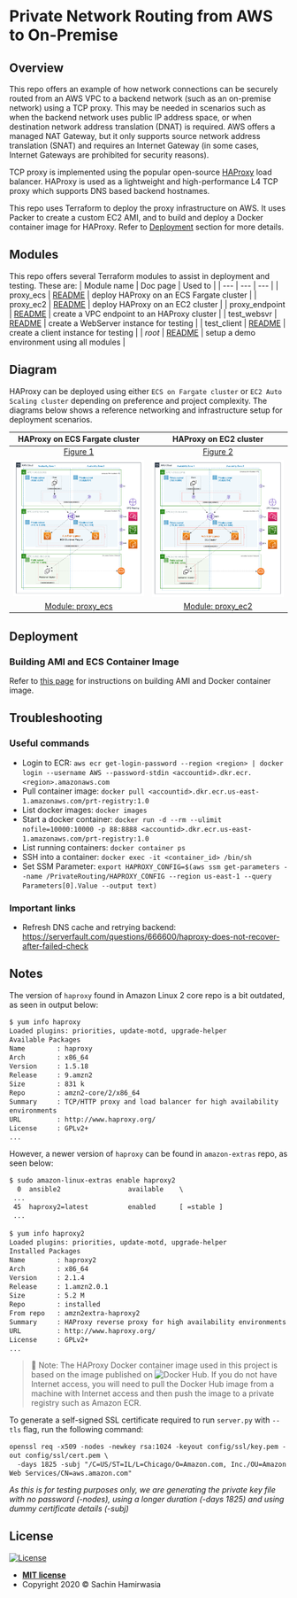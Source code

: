 # Private Network Routing from AWS to On-Premise

## Overview

This repo offers an example of how network connections can be securely routed from an AWS 
VPC to a backend network (such as an on-premise network) using a TCP proxy. This may be 
needed in scenarios such as when the backend network uses public IP address space, or 
when destination network address translation (DNAT) is required. AWS offers a managed NAT
Gateway, but it only supports source network address translation (SNAT) and requires an 
Internet Gateway (in some cases, Internet Gateways are prohibited for security reasons).

TCP proxy is implemented using the popular open-source [HAProxy](http://www.haproxy.org/) 
load balancer. HAProxy is used as a lightweight and high-performance L4 TCP proxy which 
supports DNS based backend hostnames. 

This repo uses Terraform to deploy the proxy infrastructure on AWS. It uses Packer to 
create a custom EC2 AMI, and to build and deploy a Docker container image for HAProxy. 
Refer to [Deployment](#Deployment) section for more details. 


## Modules 

This repo offers several Terraform modules to assist in deployment and testing. These are: 
| Module name | Doc page | Used to |
| --- | --- | --- |
| proxy_ecs | [README](tf_modules/proxy_ecs/README.md) | deploy HAProxy on an ECS Fargate cluster |
| proxy_ec2 | [README](tf_modules/proxy_ec2/README.md) | deploy HAProxy on an EC2 cluster |
| proxy_endpoint | [README](tf_modules/proxy_endpoint/README.md) | create a VPC endpoint to an HAProxy cluster |
| test_websvr | [README](tf_modules/test_websvr/README.md) | create a WebServer instance for testing |
| test_client | [README](tf_modules/test_client/README.md) | create a client instance for testing |
| _root_ | [README](TFROOT.md) | setup a demo environment using all modules |


## Diagram

HAProxy can be deployed using either `ECS on Fargate cluster` or `EC2 Auto Scaling cluster` 
depending on preference and project complexity. The diagrams below shows a reference networking 
and infrastructure setup for deployment scenarios. 

| HAProxy on ECS Fargate cluster | HAProxy on EC2 cluster |
| :---: | :---: |
| [Figure 1](docs/images/diagram_haproxy_ecs_fargate.png) | [Figure 2](docs/images/diagram_haproxy_ec2.png) |
| <img src="docs/images/diagram_haproxy_ecs_fargate.png" width="500"/> | <img src="docs/images/diagram_haproxy_ec2.png" width="500"> |
| [Module: proxy_ecs](tf_modules/proxy_ecs/) | [Module: proxy_ec2](tf_modules/proxy_ec2/) |


## Deployment

### Building AMI and ECS Container Image

Refer to [this page](build/README.md) for instructions on building AMI and 
Docker container image. 

## Troubleshooting

### Useful commands

- Login to ECR: `aws ecr get-login-password --region <region> | docker login --username AWS --password-stdin <accountid>.dkr.ecr.<region>.amazonaws.com`
- Pull container image: `docker pull <accountid>.dkr.ecr.us-east-1.amazonaws.com/prt-registry:1.0`
- List docker images: `docker images`
- Start a docker container: `docker run -d --rm --ulimit nofile=10000:10000 -p 88:8888 <accountid>.dkr.ecr.us-east-1.amazonaws.com/prt-registry:1.0`
- List running containers: `docker container ps`
- SSH into a container: `docker exec -it <container_id> /bin/sh`
- Set SSM Parameter: `export HAPROXY_CONFIG=$(aws ssm get-parameters --name /PrivateRouting/HAPROXY_CONFIG --region us-east-1 --query Parameters[0].Value --output text)`

### Important links

- Refresh DNS cache and retrying backend: https://serverfault.com/questions/666600/haproxy-does-not-recover-after-failed-check 


## Notes

The version of `haproxy` found in Amazon Linux 2 core repo is a bit outdated, as seen in output below: 

```shell
$ yum info haproxy
Loaded plugins: priorities, update-motd, upgrade-helper
Available Packages
Name        : haproxy
Arch        : x86_64
Version     : 1.5.18
Release     : 9.amzn2
Size        : 831 k
Repo        : amzn2-core/2/x86_64
Summary     : TCP/HTTP proxy and load balancer for high availability environments
URL         : http://www.haproxy.org/
License     : GPLv2+
...
```

However, a newer version of `haproxy` can be found in `amazon-extras` repo, as seen below: 

```shell
$ sudo amazon-linux-extras enable haproxy2
  0  ansible2                 available    \
 ... 
 45  haproxy2=latest          enabled      [ =stable ]
 ...

$ yum info haproxy2
Loaded plugins: priorities, update-motd, upgrade-helper
Installed Packages
Name        : haproxy2
Arch        : x86_64
Version     : 2.1.4
Release     : 1.amzn2.0.1
Size        : 5.2 M
Repo        : installed
From repo   : amzn2extra-haproxy2
Summary     : HAProxy reverse proxy for high availability environments
URL         : http://www.haproxy.org/
License     : GPLv2+
...
```

> :bell: Note: The HAProxy Docker container image used in this project is based on the image published on ![Docker Hub](https://hub.docker.com/_/haproxy). If you do not have Internet access, you will need to pull the Docker Hub image from a machine with Internet access and then push the image to a private registry such as Amazon ECR. 

To generate a self-signed SSL certificate required to run `server.py` with `--tls` flag, run the 
following command: 

```shell
openssl req -x509 -nodes -newkey rsa:1024 -keyout config/ssl/key.pem -out config/ssl/cert.pem \
  -days 1825 -subj "/C=US/ST=IL/L=Chicago/O=Amazon.com, Inc./OU=Amazon Web Services/CN=aws.amazon.com"
```

*As this is for testing purposes only, we are generating the private key file with no password (-nodes), 
using a longer duration (-days 1825) and using dummy certificate details (-subj)*


## License

[![License](http://img.shields.io/:license-mit-blue.svg?style=flat-square)](http://badges.mit-license.org)

- **[MIT license](http://opensource.org/licenses/mit-license.php)**
- Copyright 2020 &copy; Sachin Hamirwasia
